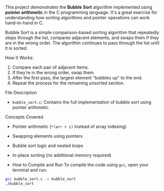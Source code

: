 This project demonstrates the **Bubble Sort** algorithm implemented using **pointer arithmetic** in the C programming language. It's a great exercise for understanding how sorting algorithms and pointer operations can work hand-in-hand in C.

Bubble Sort is a simple comparison-based sorting algorithm that repeatedly steps through the list, compares adjacent elements, and swaps them if they are in the wrong order. The algorithm continues to pass through the list until it is sorted.

 How It Works:
1. Compare each pair of adjacent items.
2. If they’re in the wrong order, swap them.
3. After the first pass, the largest element "bubbles up" to the end.
4. Repeat the process for the remaining unsorted section.

 File Description
- `bubble_sort.c`: Contains the full implementation of bubble sort using pointer arithmetic.

Concepts Covered
- Pointer arithmetic (`*(arr + i)` instead of array indexing)
- Swapping elements using pointers
- Bubble sort logic and nested loops
- In-place sorting (no additional memory required)

- How to Compile and Run
To compile the code using `gcc`, open your terminal and run:

```bash
gcc bubble_sort.c -o bubble_sort
./bubble_sort

